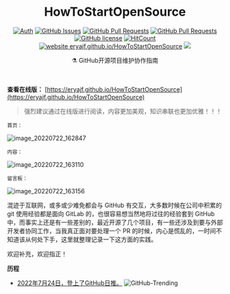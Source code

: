 <h1 align="center">HowToStartOpenSource</h1>

<div align="center">

[![Auth](https://img.shields.io/badge/Auth-eryajf-ff69b4)](https://github.com/eryajf)
[![GitHub Issues](https://img.shields.io/github/issues/eryajf/HowToStartOpenSource.svg)](https://github.com/eryajf/HowToStartOpenSource/issues)
[![GitHub Pull Requests](https://img.shields.io/github/issues-pr/eryajf/HowToStartOpenSource)](https://github.com/eryajf/HowToStartOpenSource/pulls)
[![GitHub Pull Requests](https://img.shields.io/github/stars/eryajf/HowToStartOpenSource)](https://github.com/eryajf/HowToStartOpenSource/stargazers)
[![GitHub license](https://img.shields.io/github/license/eryajf/HowToStartOpenSource)](https://github.com/eryajf/HowToStartOpenSource/blob/main/LICENSE)
[![HitCount](https://views.whatilearened.today/views/github/eryajf/HowToStartOpenSource.svg)](https://github.com/eryajf/HowToStartOpenSource)
[![website eryajf.github.io/HowToStartOpenSource](https://img.shields.io/website-up-down-green-red/http/eryajf.github.io/HowToStartOpenSource.svg)](https://eryajf.github.io/HowToStartOpenSource/)
[![](https://img.shields.io/badge/Awesome-MyStarList-c780fa?logo=Awesome-Lists)](https://github.com/eryajf/awesome-stars-eryajf#readme)

</div>

<p align="center"> ⚗️ GitHub开源项目维护协作指南</p>

<div align="center">
<img src="https://camo.githubusercontent.com/82291b0fe831bfc6781e07fc5090cbd0a8b912bb8b8d4fec0696c881834f81ac/68747470733a2f2f70726f626f742e6d656469612f394575424971676170492e676966" width="800"  height="3">
</div><br>


**查看在线版：** [https://eryajf.github.io/HowToStartOpenSource](https://eryajf.github.io/HowToStartOpenSource)

> 强烈建议通过在线版进行阅读，内容更加美观，知识串联也更加优雅！！！

`首页：`

![image_20220722_162847](https://cdn.staticaly.com/gh/eryajf/tu/main/img/image_20220722_162847.png)

`内容：`

![image_20220722_163110](https://cdn.staticaly.com/gh/eryajf/tu/main/img/image_20220722_163110.png)

`留言板：`

![image_20220722_163156](https://cdn.staticaly.com/gh/eryajf/tu/main/img/image_20220722_163156.png)

混迹于互联网，或多或少难免都会与 GitHub 有交互，大多数时候在公司中积累的 git 使用经验都是面向 GitLab 的，也很容易想当然地将过往的经验套到 GitHub 中，而事实上还是有一些差别的，最近开源了几个项目，有一些还涉及到要与外部开发者协同工作，当我真正面对要处理一个 PR 的时候，内心是慌乱的，一时间不知道该从何处下手，这里就整理记录一下这方面的实践。

欢迎补充，欢迎指正！

**历程**

- [2022年7月24日，登上了GitHub日推。](https://github.com/bonfy/github-trending/blob/master/2022-07-24.md#javascript)
  ![GitHub-Trending](https://cdn.staticaly.com/gh/eryajf/tu/main/img/image_20220724_173425.png)